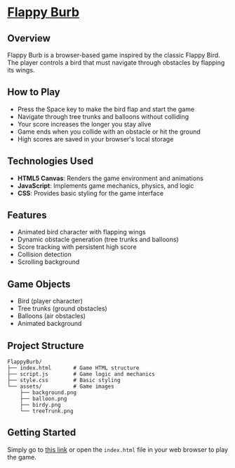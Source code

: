 # <a href="https://your-friendly-neighborhood-programmer.github.io/FlappyBurb/">Flappy Burb</a>

## Overview
Flappy Burb is a browser-based game inspired by the classic Flappy Bird. The player controls a bird that must navigate through obstacles by flapping its wings.

## How to Play
- Press the Space key to make the bird flap and start the game
- Navigate through tree trunks and balloons without colliding
- Your score increases the longer you stay alive
- Game ends when you collide with an obstacle or hit the ground
- High scores are saved in your browser's local storage

## Technologies Used
- **HTML5 Canvas**: Renders the game environment and animations
- **JavaScript**: Implements game mechanics, physics, and logic
- **CSS**: Provides basic styling for the game interface

## Features
- Animated bird character with flapping wings
- Dynamic obstacle generation (tree trunks and balloons)
- Score tracking with persistent high score
- Collision detection
- Scrolling background

## Game Objects
- Bird (player character)
- Tree trunks (ground obstacles)
- Balloons (air obstacles)
- Animated background

## Project Structure
```
FlappyBurb/
├── index.html       # Game HTML structure
├── script.js        # Game logic and mechanics
├── style.css        # Basic styling
└── assets/          # Game images
    ├── background.png
    ├── balloon.png
    ├── birdy.png
    └── treeTrunk.png
```

## Getting Started
Simply go to <a href="https://your-friendly-neighborhood-programmer.github.io/FlappyBurb/">this link</a> or open the `index.html` file in your web browser to play the game.